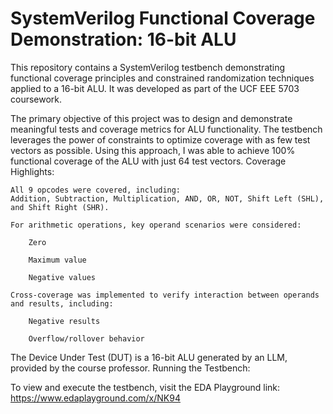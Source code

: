 # SystemVerilog Functional Coverage Demonstration: 16-bit ALU
This repository contains a SystemVerilog testbench demonstrating functional coverage principles and constrained randomization techniques applied to a 16-bit ALU. It was developed as part of the UCF EEE 5703 coursework.

The primary objective of this project was to design and demonstrate meaningful tests and coverage metrics for ALU functionality. The testbench leverages the power of constraints to optimize coverage with as few test vectors as possible. Using this approach, I was able to achieve 100% functional coverage of the ALU with just 64 test vectors.
Coverage Highlights:

    All 9 opcodes were covered, including:
    Addition, Subtraction, Multiplication, AND, OR, NOT, Shift Left (SHL), and Shift Right (SHR).

    For arithmetic operations, key operand scenarios were considered:

        Zero

        Maximum value

        Negative values

    Cross-coverage was implemented to verify interaction between operands and results, including:

        Negative results

        Overflow/rollover behavior

The Device Under Test (DUT) is a 16-bit ALU generated by an LLM, provided by the course professor.
Running the Testbench:

To view and execute the testbench, visit the EDA Playground link:
https://www.edaplayground.com/x/NK94
